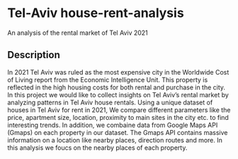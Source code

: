 # Tel-Aviv house-rent-analysis
An analysis of the rental market of Tel Aviv 2021

## Description
In 2021 Tel Aviv was ruled as the most expensive city in the Worldwide Cost of Living report from the Economic Intelligence Unit. This property is reflected in the high housing costs for both rental and purchase in the city. In this project we would like to collect insights on Tel Aviv’s rental market by analyzing patterns in Tel Aviv house rentals. Using a unique dataset of houses in Tel Aviv for rent in 2021, We compare different parameters like the price, apartment size, location, proximity to main sites in the city etc. to find interesting trends. In addition, we combaine data from Google Maps API (Gmaps) on each property in our dataset. The Gmaps API contains massive information on a location like nearby places, direction routes and more. In this analysis we foucs on the nearby places of each property.


